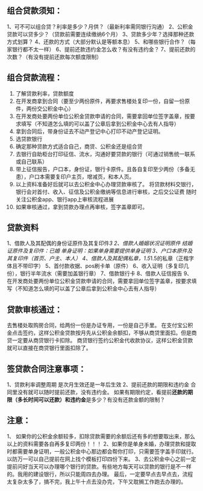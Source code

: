 
## 组合贷款须知：
1、可不可以组合贷？利率是多少？月供？（最新利率需同银行沟通）
2、公积金贷款可以贷多少？（贷款前需要连续缴纳6个月）
3、贷款多少年？选择那种还款方式划算？
4、还款的方式（大部分默认是等额本息）
5、和哪些银行合作？（每家银行都不太一样）
6、提前还款违约金怎么收？有没有违约金？
7、提前还款的次数？（有没有提前还款每次额度限制）


## 组合贷款流程：
1. 了解贷款利率，贷款额度
2. 在开发商拿到合同（要至少两份原件，再要求售楼处复印一份，自留一份原件，两份交公积金中心）
3.  在开发商处要两份单位公积金贷款申请的合同，需要拿回单位签字盖章，按要求填写（不知道怎么填的可以盖了公章后拿到公积金中心去有人指导）
4. 拿到合同后，带身份证去不动产登记中心打印不动产登记证明。
5. 选贷款银行
6. 确定那种贷款方式适合自己，商贷、公积金还是组合贷
7. 去银行自助柜台打印征信、流水，沟通好要贷款的银行（可通过销售统一联系或自己联系）
8. 带上征信报告，户口本，身份证，银行卡原件。且各自复印至少两份（多备无患），户口本需要复印户主页，增减页，和本人页。
9. 以上资料准备好后就可以去公积金中心办理贷款审核了。
将贷款材料交银行，银行会对首付、收入、征信及公积金缴纳等信息进行审核，之后交公证费
随时关注公积金app、银行app上审核流程进展
10. 如果审核通过，拿到贷款办理点再审核，签字盖章即可。


## 贷款资料
1、借款人及其配偶的身份证原件及其复印件*3
2、借款人婚姻状况证明原件
   结婚证原件及复印件：已婚
   单身证明：如果单身需要提供单身证明
3、户口本原件及其复印件（首页、户主、本人）
4、借款人及其配偶私章，1.5*1.5的私章（正楷字体且不带印字）
5、首付款收据、pos刷卡单（原件）
6、收入证明（多复印几份），银行半年流水（需要加盖银行章）
7、借款银行卡
8、借款人征信报告
9、在开发商处要两份单位公积金贷款申请的合同，需要拿回单位签字盖章，按要求填写（不知道怎么填的可以盖了公章后拿到公积金中心去有人指导）



## 贷款审核通过：
去售楼处取购房合同，给两份一份是办证专用，一份是自己手里。
在支付宝公积金点击签约，这样公积金贷款按月先从公积金余额扣，不够从商贷里面扣。但是商贷一定要从商贷银行卡扣除。
商贷银行签约公积金代收款协议，这样公积金贷款就可以直接在商贷银行里面扣除了。


## 签贷款合同注意事项：
1、贷款利率调整周期
是次月生效还是一年后生效
2、提前还款的期限和违约金
合同里没有就可以随时提前还款，没有违约金。
如果有期限约定，看提前**还款的期限（多长时间可以还款）**和**违约金**是多少？有没有还款金额的限制？

## 注意：
1、 如果你的公积金余额较多，扣除贷款需要的余额后还有多的想要取出来，那么以上的资料需要各自再多复印两份！！！
2、如果你是单身未婚，办理贷款和提取时都需要单身证明，一般公积金中心那边都会帮你打印，只需要签字盖手印就行。以防万一可以自己提前在网上找个模板打印四份下来。
3、去公积金中心之前一定提前问好当天可以办理哪个银行的贷款。有些地方每天可以贷款的银行是不一样的。我用的建设银行，所以只能周四去办理。
最后，一定要早点去早点去，流程太复杂太多了，搞不完，我上午十点去没办完，下午又耽搁工作跑去办理的。




